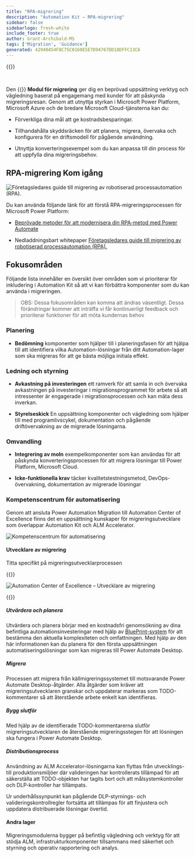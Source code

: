 ```yaml
---
title: "RPA-migrering"
description: "Automation Kit – RPA-migrering"
sidebar: false
sidebarlogo: fresh-white
include_footer: true
author: Grant-Archibald-MS
tags: ['Migration', 'Guidance']
generated: 42940454F8C75C0160E5E7D94767DD18DFFC13C6
---
```


{{<toc>}}

<br/>

Den {{<product-name>}} **Modul för migrering** ger dig en beprövad uppsättning verktyg och vägledning baserat på engagemang med kunder för att påskynda migreringsresan. Genom att utnyttja styrkan i Microsoft Power Platform, Microsoft Azure och de bredare Microsoft Cloud-tjänsterna kan du:

- Förverkliga dina mål att ge kostnadsbesparingar.

- Tillhandahålla skyddsräcken för att planera, migrera, övervaka och konfigurera för en driftsmodell för pågående användning.

- Utnyttja konverteringsexempel som du kan anpassa till din process för att uppfylla dina migreringsbehov.

## RPA-migrering Kom igång

![Företagsledares guide till migrering av robotiserad processautomation (RPA).](https://msflowblogscdn.azureedge.net/wp-content/uploads/2022/01/RPAWhitepaper_Img-241x300.png)

Du kan använda följande länk för att förstå RPA-migreringsprocessen för Microsoft Power Platform:

- [Beprövade metoder för att modernisera din RPA-metod med Power Automate](https://powerautomate.microsoft.com/blog/proven-methods-to-modernize-your-rpa-approach-with-power-automate/)

- Nedladdningsbart whitepaper [Företagsledares guide till migrering av robotiserad processautomation (RPA).](https://aka.ms/PAD/RPAMigrationWhitepaper)

## Fokusområden

Följande lista innehåller en översikt över områden som vi prioriterar för inkludering i Automation Kit så att vi kan förbättra komponenter som du kan använda i migreringen.

> OBS: Dessa fokusområden kan komma att ändras väsentligt. Dessa förändringar kommer att inträffa vi får kontinuerligt feedback och prioriterar funktioner för att möta kundernas behov

### Planering

- **Bedömning** komponenter som hjälper till i planeringsfasen för att hjälpa till att identifiera vilka Automation-lösningar från ditt Automation-lager som ska migreras för att ge bästa möjliga initiala effekt.

### Ledning och styrning

- **Avkastning på investeringen** ett ramverk för att samla in och övervaka avkastningen på investeringar i migrationsprogrammet för arbete så att intressenter är engagerade i migrationsprocessen och kan mäta dess inverkan.

- **Styrelseskick** En uppsättning komponenter och vägledning som hjälper till med programlivscykel, dokumentation och pågående driftövervakning av de migrerade lösningarna.

### Omvandling

- **Integrering av moln** exempelkomponenter som kan användas för att påskynda konverteringsprocessen för att migrera lösningar till Power Platform, Microsoft Cloud.

- **Icke-funktionella krav** täcker kvalitetstestningsmetod, DevOps-övervakning, dokumentation av migrerade lösningar

### Kompetenscentrum för automatisering

Genom att ansluta Power Automation Migration till Automation Center of Excellence finns det en uppsättning kunskaper för migreringsutvecklare som överlappar Automation Kit och ALM Accelerator.

![Kompetenscentrum för automatisering](/images/illustrations/automation-kit-migration.svg)

#### Utvecklare av migrering

Titta specifikt på migreringsutvecklarprocessen

{{<border>}}

![Automation Center of Excellence – Utvecklare av migrering](/images/illustrations/automation-kit-migration-developer.svg)

{{</border>}}

##### Utvärdera och planera

Utvärdera och planera börjar med en kostnadsfri genomsökning av dina befintliga automationsinvesteringar med hjälp av [BluePrint-system](https://www.blueprintsys.com/) för att bestämma den aktuella komplexiteten och omfattningen. Med hjälp av den här informationen kan du planera för den första uppsättningen automatiseringslösningar som kan migreras till Power Automate Desktop.

##### Migrera

Processen att migrera från källmigreringssystemet till motsvarande Power Automate Desktop-åtgärder. Alla åtgärder som kräver att migreringsutvecklaren granskar och uppdaterar markeras som TODO-kommentarer så att återstående arbete enkelt kan identifieras.

##### Bygg slutför

Med hjälp av de identifierade TODO-kommentarerna slutför migreringsutvecklaren de återstående migreringsstegen för att lösningen ska fungera i Power Automate Desktop.

##### Distributionsprocess

Användning av ALM Accelerator-lösningarna kan flyttas från utvecklings- till produktionsmiljöer där valideringen har kontrollerats tillämpad för att säkerställa att TODO-objekten har tagits bort och att målsystemkontroller och DLP-kontroller har tillämpats.

Ur underhållssynpunkt kan pågående DLP-styrnings- och valideringskontrollregler fortsätta att tillämpas för att finjustera och uppdatera distribuerade lösningar övertid.

#### Andra lager

Migreringsmodulerna bygger på befintlig vägledning och verktyg för att stödja ALM, infrastrukturkomponenter tillsammans med säkerhet och styrning och operativ rapportering och analys.
